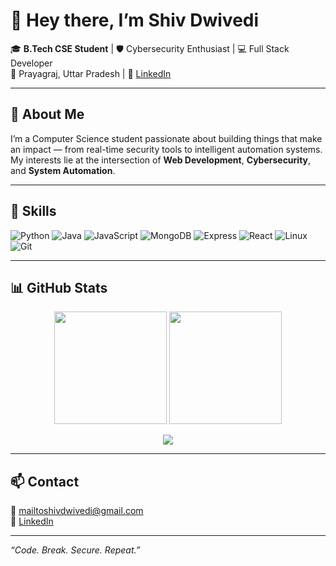 # 👋 Hey there, I’m Shiv Dwivedi

🎓 **B.Tech CSE Student** | 🛡️ Cybersecurity Enthusiast | 💻 Full Stack Developer  
📍 Prayagraj, Uttar Pradesh | 💬 [LinkedIn](https://www.linkedin.com/in/shiv-dwivedi-93ab67247)

---

## 🚀 About Me

I’m a Computer Science student passionate about building things that make an impact — from real-time security tools to intelligent automation systems. My interests lie at the intersection of **Web Development**, **Cybersecurity**, and **System Automation**.

---

## 🧠 Skills

![Python](https://img.shields.io/badge/Python-3776AB?style=for-the-badge&logo=python&logoColor=white)
![Java](https://img.shields.io/badge/Java-007396?style=for-the-badge&logo=java&logoColor=white)
![JavaScript](https://img.shields.io/badge/JavaScript-F7DF1E?style=for-the-badge&logo=javascript&logoColor=black)
![MongoDB](https://img.shields.io/badge/MongoDB-4EA94B?style=for-the-badge&logo=mongodb&logoColor=white)
![Express](https://img.shields.io/badge/Express.js-000000?style=for-the-badge&logo=express&logoColor=white)
![React](https://img.shields.io/badge/React-61DAFB?style=for-the-badge&logo=react&logoColor=black)
![Linux](https://img.shields.io/badge/Linux-Kali-informational?style=for-the-badge&logo=linux&logoColor=white)
![Git](https://img.shields.io/badge/Git-F05032?style=for-the-badge&logo=git&logoColor=white)

---

## 📊 GitHub Stats

<p align="center">
  <img src="https://github-readme-stats.vercel.app/api?username=shiv-dwivedi&show_icons=true&theme=radical" height="180px"/>
  <img src="https://github-readme-streak-stats.herokuapp.com/?user=shiv-dwivedi&theme=radical" height="180px"/>
</p>

<p align="center">
  <img src="https://github-readme-stats.vercel.app/api/top-langs/?username=shiv-dwivedi&layout=compact&theme=radical" />
</p>

---

## 📫 Contact

📧 mailtoshivdwivedi@gmail.com  
🔗 [LinkedIn](https://www.linkedin.com/in/shiv-dwivedi-93ab67247)

---

_“Code. Break. Secure. Repeat.”_

